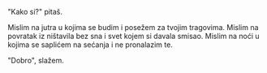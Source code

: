 "Kako si?"
pitaš.

Mislim na jutra u kojima se budim i posežem za tvojim tragovima.
Mislim na povratak iz ništavila bez sna i svet kojem si davala smisao.
Mislim na noći u kojima se saplićem na sećanja i ne pronalazim te.

"Dobro",
slažem.
